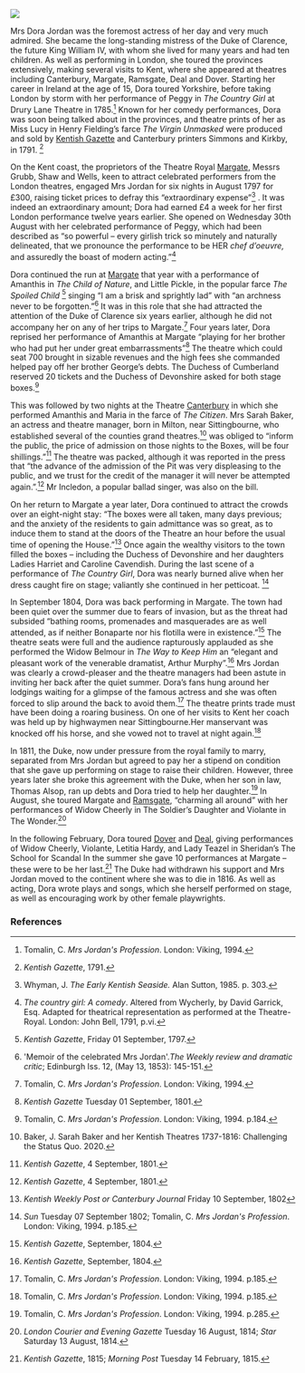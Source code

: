 <a href="https://dev.visual-essays.app"><img src="https://dev-visual-essays.netlify.app/images/ve-button.png"></a>
<param ve-config title="Dora Jordan (1761-1816)" author="Michelle Crowther" layout="vtl" 
banner="xxxx">

<param ve-entity eid="Q618045" aliases="Margate">
<param ve-entity eid="Q29303" aliases="Canterbury">
<param ve-entity eid="Q179224" aliases="Dover">
<param ve-entity eid="Q1011096" aliases="Deal">
<param ve-entity eid="Q736439" aliases="Ramsgate">
<param ve-entity eid="Q1626044" aliases="Sittingbourne">

Mrs Dora Jordan was the foremost actress of her day and very much admired. She became the long-standing mistress of the Duke of Clarence, the future King William IV, with whom she lived for many years and had ten children. As well as performing in London, she toured the provinces extensively, making several visits to Kent, where she appeared at theatres including Canterbury, Margate, Ramsgate, Deal and Dover. Starting her career in Ireland at the age of 15, Dora toured Yorkshire, before taking London by storm with her performance of Peggy in _The Country Girl_ at Drury Lane Theatre in 1785.[^ref1] Known for her comedy performances, Dora was soon being talked about in the provinces, and theatre prints of her as Miss Lucy in Henry Fielding’s farce _The Virgin Unmasked_ were produced and sold by [Kentish Gazette](/18c/18c-kentish-gazette) and Canterbury printers Simmons and Kirkby, in 1791. [^ref2] 
<param ve-image url="images/jordan.JPG" label="Mrs Jordan as Fidelia in The Plain-dealer, 1798" attribution="Martin Crowther">

On the Kent coast, the proprietors of the Theatre Royal [Margate,](/19c/19c-margate) Messrs Grubb, Shaw and Wells, keen to attract celebrated performers from the London theatres, engaged Mrs Jordan for six nights in August 1797 for £300, raising ticket prices to defray this “extraordinary expense”[^ref3] . It was indeed an extraordinary amount; Dora had earned £4 a week for her first London performance twelve years earlier. She opened on Wednesday 30th August with her celebrated performance of Peggy, which had been described as “so powerful – every girlish trick so minutely and naturally delineated, that we pronounce the performance to be HER _chef d’oeuvre,_ and assuredly the boast of modern acting.”[^ref4]    
<param ve-image url="https://upload.wikimedia.org/wikipedia/commons/3/3b/Theatre_Royal%2C_Margate-geograph.org.uk-2281466.jpg" label="Theatre Royal, Margate" attribution="David Anstiss/ Theatre Royal, Margate"> 

Dora continued the run at [Margate](/19c/19c-margate) that year with a performance of Amanthis in _The Child of Nature_, and Little Pickle, in the popular farce _The Spoiled Child_ [^ref5] singing “I am a brisk and sprightly lad” with “an archness never to be forgotten.”[^ref6] It was in this role that she had attracted the attention of the Duke of Clarence six years earlier, although he did not accompany her on any of her trips to Margate.[^ref7]  Four years later, Dora reprised her performance of Amanthis at Margate “playing for her brother who had put her under great embarrassments”[^ref8]  The theatre which could seat 700 brought in sizable revenues and the high fees she commanded helped pay off her brother George’s debts. The Duchess of Cumberland reserved 20 tickets and the Duchess of Devonshire asked for both stage boxes.[^ref9]  
<param ve-image url="images/King-William-IV.jpg" label="King William IV by Sir Martin Archer Shee oil on canvas, circa 1800. NPG 2199" attribution="© National Portrait Gallery, London">

This was followed by two nights at the Theatre [Canterbury](/19c/19c-canterbury) in which she performed Amanthis and Maria in the farce of _The Citizen_. Mrs Sarah Baker, an actress and theatre manager, born in Milton, near Sittingbourne, who established several of the counties grand theatres.[^ref10] was obliged to “inform the public, the price of admission on those nights to the Boxes, will be four shillings.”[^ref11] The  theatre was packed, although it was reported in the press that “the advance of the admission of the Pit was very displeasing to the public, and we trust for the credit of the manager it will never be attempted again.”.[^ref12] Mr Incledon, a popular ballad singer, was also on the bill.

On her return to Margate a year later, Dora continued to attract the crowds over an eight-night stay: “The boxes were all taken, many days previous; and the anxiety of the residents to gain admittance was so great, as to induce them to stand at the doors of the Theatre an hour before the usual time of opening the House.”[^ref13]  Once again the wealthy visitors to the town filled the boxes – including the Duchess of Devonshire and her daughters Ladies Harriet and Caroline Cavendish. During the last scene of a performance of _The Country Girl_, Dora was nearly burned alive when her dress caught fire on stage; valiantly she continued in her petticoat. [^ref14] 

In September 1804, Dora was back performing in Margate. The town had been quiet over the summer due to fears of invasion, but as the threat had subsided “bathing rooms, promenades and masquerades are as well attended, as if neither Bonaparte nor his flotilla were in existence.”[^ref15] The theatre seats were full and the audience rapturously applauded as she performed the Widow Belmour in _The Way to Keep Him_ an “elegant and pleasant work of the venerable dramatist, Arthur Murphy”.[^ref16] Mrs Jordan was clearly a crowd-pleaser and the theatre managers had been astute in inviting her back after the quiet summer. Dora’s fans hung around her lodgings waiting for a glimpse of the famous actress and she was often forced to slip around the back to avoid them.[^ref17] The theatre prints trade must have been doing a roaring business. On one of her visits to Kent her coach was held up by highwaymen near Sittingbourne.Her manservant was knocked off his horse, and she vowed not to travel at night again.[^ref18]

In 1811, the Duke, now under pressure from the royal family to marry, separated from Mrs Jordan but agreed to pay her a stipend on condition that she gave up performing on stage to raise their children. However, three years later she broke this agreement with the Duke, when her son in law, Thomas Alsop, ran up debts and Dora tried to help her daughter.[^ref19] In August, she toured Margate and [Ramsgate](/19c/19c-ramsgate), “charming all around” with her performances of Widow Cheerly in The Soldier’s Daughter and Violante in The Wonder.[^ref20]  

In the following February, Dora toured [Dover](/19c/19c-dover) and [Deal](/19c/19c-deal), giving performances of Widow Cheerly, Violante, Letitia Hardy, and Lady Teazel in Sheridan’s The School for Scandal In the summer she gave 10 performances at Margate – these were to be her last.[^ref21] The Duke had  withdrawn his support and Mrs Jordan moved to the continent where she was to die in 1816. As well as acting, Dora wrote plays and songs, which she herself performed on stage, as well as encouraging work by other female playwrights.

### References

[^ref1]: Tomalin, C. _Mrs Jordan's Profession_. London: Viking, 1994.   
[^ref2]: _Kentish Gazette_, 1791.   
[^ref3]: Whyman, J. _The Early Kentish Seaside._ Alan Sutton, 1985. p. 303.   
[^ref4]: _The country girl: A comedy_. Altered from Wycherly, by David Garrick, Esq. Adapted for theatrical representation as performed at the Theatre-Royal. London: John Bell, 1791, p.vi.  
[^ref5]: _Kentish Gazette_, Friday 01 September, 1797.   
[^ref6]: 'Memoir of the celebrated Mrs Jordan'._The Weekly review and dramatic critic_; Edinburgh Iss. 12,  (May 13, 1853): 145-151.   
[^ref7]: Tomalin, C. _Mrs Jordan's Profession_. London: Viking, 1994.   
[^ref8]: _Kentish Gazette_ Tuesday 01 September, 1801.   
[^ref9]: Tomalin, C. _Mrs Jordan's Profession_. London: Viking, 1994. p.184.   
[^ref10]: Baker, J. Sarah Baker and her Kentish Theatres 1737-1816: Challenging the Status Quo. 2020.   
[^ref11]: _Kentish Gazette_, 4 September, 1801.   
[^ref12]: _Kentish Gazette_, 4 September, 1801.  
[^ref13]: _Kentish Weekly Post or Canterbury Journal_ Friday 10 September, 1802   
[^ref14]: _Sun_ Tuesday 07 September 1802; Tomalin, C. _Mrs Jordan's Profession_. London: Viking, 1994. p.185.
[^ref15]: _Kentish Gazette_, September, 1804.
[^ref16]: _Kentish Gazette_, September, 1804.
[^ref17]: Tomalin, C. _Mrs Jordan's Profession_. London: Viking, 1994. p.185.   
[^ref18]: Tomalin, C. _Mrs Jordan's Profession_. London: Viking, 1994. p.185.   
[^ref19]: Tomalin, C. _Mrs Jordan's Profession_. London: Viking, 1994. p.285.   
[^ref20]: _London Courier and Evening Gazette_ Tuesday 16 August, 1814;  _Star_ Saturday 13 August, 1814.
[^ref21]: _Kentish Gazette_, 1815; _Morning Post_ Tuesday 14 February, 1815.

